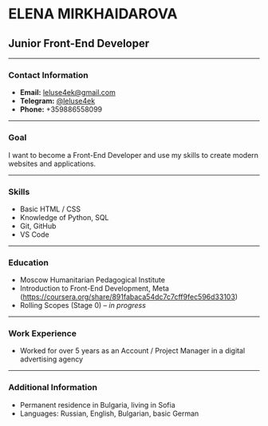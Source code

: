 # ELENA MIRKHAIDAROVA

## Junior Front-End Developer

---

### Contact Information
- **Email:** leluse4ek@gmail.com  
- **Telegram:** [@leluse4ek](https://t.me/leluse4ek)  
- **Phone:** +359886558099

---

### Goal
I want to become a Front-End Developer and use my skills to create modern websites and applications.

---

### Skills
- Basic HTML / CSS  
- Knowledge of Python, SQL  
- Git, GitHub  
- VS Code

---

### Education
- Moscow Humanitarian Pedagogical Institute  
- Introduction to Front-End Development, Meta (https://coursera.org/share/891fabaca54dc7c7cff9fec596d33103)  
- Rolling Scopes (Stage 0) – *in progress*

---

### Work Experience
- Worked for over 5 years as an Account / Project Manager in a digital advertising agency

---

### Additional Information
- Permanent residence in Bulgaria, living in Sofia  
- Languages: Russian, English, Bulgarian, basic German